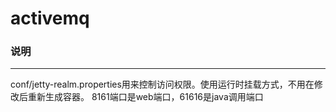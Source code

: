 activemq
====

### 说明
----

conf/jetty-realm.properties用来控制访问权限。使用运行时挂载方式，不用在修改后重新生成容器。
8161端口是web端口，61616是java调用端口